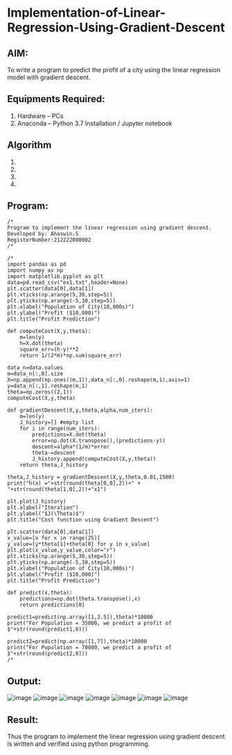 

# Implementation-of-Linear-Regression-Using-Gradient-Descent

## AIM:
To write a program to predict the profit of a city using the linear regression model with gradient descent.

## Equipments Required:
1. Hardware – PCs
2. Anaconda – Python 3.7 Installation / Jupyter notebook

## Algorithm
1. 
2. 
3. 
4. 

## Program:
```
/*
Program to implement the linear regression using gradient descent.
Developed by: Ahaswin.S
RegisterNumber:212222080002
/*
```
```
/*
import pandas as pd
import numpy as np
import matplotlib.pyplot as plt
data=pd.read_csv("ex1.txt",header=None)
plt.scatter(data[0],data[1])
plt.xticks(np.arange(5,30,step=5))
plt.yticks(np.arange(-5,30,step=5))
plt.xlabel("Population of City(10,000s)")
plt.ylabel("Profit ($10,000)")
plt.title("Profit Prediction")

def computeCost(X,y,theta):
    m=len(y) 
    h=X.dot(theta) 
    square_err=(h-y)**2
    return 1/(2*m)*np.sum(square_err) 

data_n=data.values
m=data_n[:,0].size
X=np.append(np.ones((m,1)),data_n[:,0].reshape(m,1),axis=1)
y=data_n[:,1].reshape(m,1)
theta=np.zeros((2,1))
computeCost(X,y,theta) 

def gradientDescent(X,y,theta,alpha,num_iters):
    m=len(y)
    J_history=[] #empty list
    for i in range(num_iters):
        predictions=X.dot(theta)
        error=np.dot(X.transpose(),(predictions-y))
        descent=alpha*(1/m)*error
        theta-=descent
        J_history.append(computeCost(X,y,theta))
    return theta,J_history

theta,J_history = gradientDescent(X,y,theta,0.01,1500)
print("h(x) ="+str(round(theta[0,0],2))+" + "+str(round(theta[1,0],2))+"x1")

plt.plot(J_history)
plt.xlabel("Iteration")
plt.ylabel("$J(\Theta)$")
plt.title("Cost function using Gradient Descent")

plt.scatter(data[0],data[1])
x_value=[x for x in range(25)]
y_value=[y*theta[1]+theta[0] for y in x_value]
plt.plot(x_value,y_value,color="r")
plt.xticks(np.arange(5,30,step=5))
plt.yticks(np.arange(-5,30,step=5))
plt.xlabel("Population of City(10,000s)")
plt.ylabel("Profit ($10,000)")
plt.title("Profit Prediction")

def predict(x,theta):
    predictions=np.dot(theta.transpose(),x)
    return predictions[0]

predict1=predict(np.array([1,3.5]),theta)*10000
print("For Population = 35000, we predict a profit of $"+str(round(predict1,0)))

predict2=predict(np.array([1,7]),theta)*10000
print("For Population = 70000, we predict a profit of $"+str(round(predict2,0)))
/*
```
  


## Output:
![image](https://github.com/Ahaswin-stack/Implementation-of-Linear-Regression-Using-Gradient-Descent/assets/154393175/b718a612-b9c1-48b9-b8c2-247394d291ac)
![image](https://github.com/Ahaswin-stack/Implementation-of-Linear-Regression-Using-Gradient-Descent/assets/154393175/57180152-b144-411c-8565-1422e7b0ded8)
![image](https://github.com/Ahaswin-stack/Implementation-of-Linear-Regression-Using-Gradient-Descent/assets/154393175/f3e2a2af-9b7e-484d-b533-d6509382f805)
![image](https://github.com/Ahaswin-stack/Implementation-of-Linear-Regression-Using-Gradient-Descent/assets/154393175/0926f662-dd63-4340-8de1-55ac7e6e562c)
![image](https://github.com/Ahaswin-stack/Implementation-of-Linear-Regression-Using-Gradient-Descent/assets/154393175/5ebeb201-a93b-4dcd-9f3b-2b96e5606284)
![image](https://github.com/Ahaswin-stack/Implementation-of-Linear-Regression-Using-Gradient-Descent/assets/154393175/dc8baf95-6e70-4a7c-9c08-bbbd34cca346)
![image](https://github.com/Ahaswin-stack/Implementation-of-Linear-Regression-Using-Gradient-Descent/assets/154393175/ced8ec42-d68a-4816-80e7-814a4ccde095)


## Result:
Thus the program to implement the linear regression using gradient descent is written and verified using python programming.
